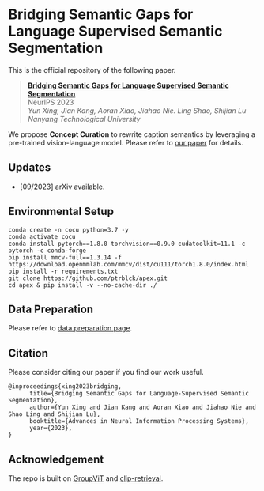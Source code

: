 # Bridging Semantic Gaps for Language Supervised Semantic Segmentation

This is the official repository of the following paper.
> **[Bridging Semantic Gaps for Language Supervised Semantic Segmentation](https://arxiv.org/abs/2309.13505)**<br>
> NeurIPS 2023<br>
> *Yun Xing, Jian Kang, Aoran Xiao, Jiahao Nie. Ling Shao, Shijian Lu*<br>
> *Nanyang Technological University*

We propose **Concept Curation** to rewrite caption semantics by leveraging a pre-trained vision-language model. Please refer to [our paper](https://arxiv.org/abs/2309.13505) for details.

## Updates

- [09/2023] arXiv available.

## Environmental Setup
```
conda create -n cocu python=3.7 -y
conda activate cocu
conda install pytorch==1.8.0 torchvision==0.9.0 cudatoolkit=11.1 -c pytorch -c conda-forge
pip install mmcv-full==1.3.14 -f https://download.openmmlab.com/mmcv/dist/cu111/torch1.8.0/index.html
pip install -r requirements.txt
git clone https://github.com/ptrblck/apex.git
cd apex & pip install -v --no-cache-dir ./
```

## Data Preparation

Please refer to [data preparation page](https://github.com/xing0047/CoCu/tree/main/data).

## Citation

Please consider citing our paper if you find our work useful.
```
@inproceedings{xing2023bridging,
      title={Bridging Semantic Gaps for Language-Supervised Semantic Segmentation}, 
      author={Yun Xing and Jian Kang and Aoran Xiao and Jiahao Nie and Shao Ling and Shijian Lu},
      booktitle={Advances in Neural Information Processing Systems},
      year={2023},
}
```

## Acknowledgement

The repo is built on [GroupViT](https://github.com/NVlabs/GroupViT) and [clip-retrieval](https://github.com/rom1504/clip-retrieval).
